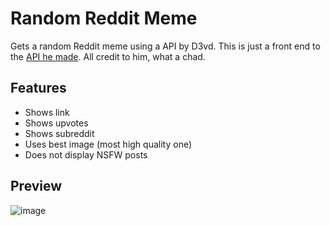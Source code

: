 # Random Reddit Meme

Gets a random Reddit meme using a API by D3vd. This is just a front end to the [API he made](https://github.com/D3vd/Meme_Api). All credit to him, what a chad.

## Features

- Shows link
- Shows upvotes
- Shows subreddit
- Uses best image (most high quality one)
- Does not display NSFW posts

## Preview 

![image](https://user-images.githubusercontent.com/58097612/188648067-80c94ed3-c10c-4953-8826-c4d13bbe4354.png)
